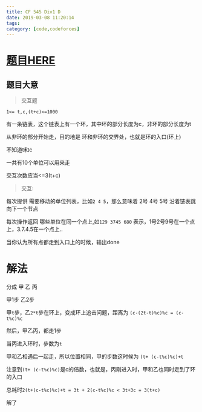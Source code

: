 ```yaml
---
title: CF 545 Div1 D
date: 2019-03-08 11:20:14
tags: 
category: [code,codeforces]
---
```


# [题目HERE](https://codeforces.com/contest/1137/problem/D)

## 题目大意

> 交互题

`1<= t,c,(t+c)<=1000`

有一条链表，这个链表上有一个环，其中环的部分长度为c，非环的部分长度为t

从非环的部分开始走，目的地是 环和非环的交界处，也就是环的入口(环上)

不知道t和c

一共有10个单位可以用来走

交互次数应当<=3(t+c)

> 交互:

每次提供 需要移动的单位列表，比如`2 4 5`，那么意味着 2号 4号 5号 沿着链表跳向下一个节点

每次操作返回 哪些单位在同一个点上,如`129 3745 680` 表示，1号2号9号在一个点上，3.7.4.5在一个点上..

当你认为所有点都走到入口上的时候，输出done

# 解法

分成 甲 乙 丙

甲1步
乙2步

甲`t`步，乙`2*t`步在环上，变成环上追击问题，距离为 `(c-(2t-t)%c)%c = (c-t%c)%c`

然后，甲乙丙，都走1步

当丙进入环时，步数为`t`

甲和乙相遇后一起走，所以位置相同，甲的步数这时候为 `(t+ (c-t%c)%c)+t`

注意到`(t+ (c-t%c)%c)`是c的倍数，也就是，丙刚进入时，甲和乙也同时走到了环的入口

总耗时`2(t+(c-t%c)%c)+t = 3t + 2(c-t%c)%c < 3t+3c = 3(t+c)`

解了
